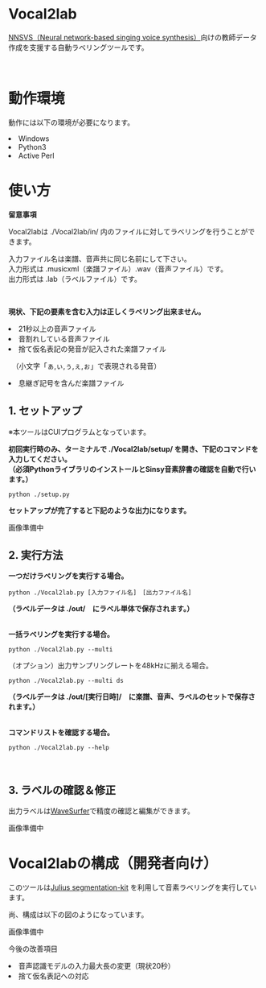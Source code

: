 # Vocal2lab

<p><a href="https://github.com/r9y9/nnsvs">NNSVS（Neural network-based singing voice synthesis）</a>向けの教師データ作成を支援する自動ラベリングツールです。</p><br>

<h1>動作環境</h1>

<p>動作には以下の環境が必要になります。</p>

<li>Windows</li>

<li>Python3</li>

<li>Active Perl</li>

<h1>使い方</h1>

<b><p>留意事項</b></p>

<p>Vocal2labは ./Vocal2lab/in/ 内のファイルに対してラベリングを行うことができます。</p>

入力ファイル名は楽譜、音声共に同じ名前にして下さい。<br>入力形式は .musicxml（楽譜ファイル）.wav（音声ファイル）です。<br>出力形式は .lab（ラベルファイル）です。</p><br>

<b>現状、下記の要素を含む入力は正しくラベリング出来ません。</p></b>

<li>21秒以上の音声ファイル</li>

<li>音割れしている音声ファイル</li>

<li>捨て仮名表記の発音が記入された楽譜ファイル<br>

　（小文字「ぁ,ぃ,ぅ,ぇ,ぉ」で表現される発音）</li>

<li>息継ぎ記号を含んだ楽譜ファイル</li>

<h2>1. セットアップ</h2>

<p>※本ツールはCUIプログラムとなっています。</p>

<b><p>初回実行時のみ、ターミナルで ./Vocal2lab/setup/ を開き、下記のコマンドを入力してください。<br>（必須PythonライブラリのインストールとSinsy音素辞書の確認を自動で行います。）</p></b>

    python ./setup.py
  </p>

<b><p>セットアップが完了すると下記のような出力になります。</p></b>

<p>画像準備中</p>

<h2>2. 実行方法</h2>

<p><b>一つだけラベリングを実行する場合。</b><br>
  

    python ./Vocal2lab.py [入力ファイル名]　[出力ファイル名]
</p>

<p><strong>（ラベルデータは ./out/　にラベル単体で保存されます。）</strong><br><br>

<p><strong>一括ラベリングを実行する場合。</strong><br>
  

    python ./Vocal2lab.py --multi
</p>

<p>（オプション）出力サンプリングレートを48kHzに揃える場合。<br>
  

    python ./Vocal2lab.py --multi ds
</p>

<p><strong>（ラベルデータは ./out/[実行日時]/　に楽譜、音声、ラベルのセットで保存されます。）</strong><br><br>

<p><strong>コマンドリストを確認する場合。</strong><br>

    python ./Vocal2lab.py --help
</p><br>

<h2>3. ラベルの確認＆修正</h2>

<p>出力ラベルは<a href="https://www.speech.kth.se/wavesurfer/man.html">WaveSurfer</a>で精度の確認と編集ができます。</p>

<p>画像準備中</p>

<h1>Vocal2labの構成（開発者向け）</h1>

<p>このツールは<a href="https://github.com/julius-speech/segmentation-kit">Julius segmentation-kit</a> を利用して音素ラベリングを実行しています。<br>

尚、構成は以下の図のようになっています。

</p>

<p>画像準備中</p>

<p>今後の改善項目</p>

<li>音声認識モデルの入力最大長の変更（現状20秒）</li>

<li>捨て仮名表記への対応</li>
